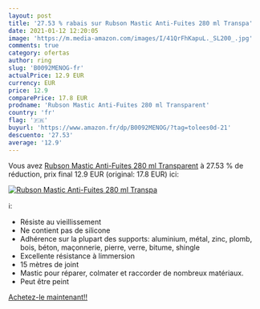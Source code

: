 ```yaml
---
layout: post
title: '27.53 % rabais sur Rubson Mastic Anti-Fuites 280 ml Transpa'
date: 2021-01-12 12:20:05
image: 'https://m.media-amazon.com/images/I/41QrFhKapuL._SL200_.jpg'
comments: true
category: ofertas
author: ring
slug: 'B0092MENOG-fr'
actualPrice: 12.9 EUR
currency: EUR
price: 12.9
comparePrice: 17.8 EUR
prodname: 'Rubson Mastic Anti-Fuites 280 ml Transparent'
country: 'fr'
flag: '🇫🇷'
buyurl: 'https://www.amazon.fr/dp/B0092MENOG/?tag=tolees0d-21'
descuento: '27.53'
average: '12.9'
---
```


Vous avez [Rubson Mastic Anti-Fuites 280 ml Transparent](https://www.amazon.fr/dp/B0092MENOG/?tag=tolees0d-21)  à  27.53 % de réduction, prix final  12.9 EUR (original: 17.8 EUR) ici:

[![Rubson Mastic Anti-Fuites 280 ml Transpa](https://m.media-amazon.com/images/I/41QrFhKapuL._SL200_.jpg)](https://www.amazon.fr/dp/B0092MENOG/?tag=tolees0d-21)

ℹ️:

- Résiste au vieillissement
- Ne contient pas de silicone
- Adhérence sur la plupart des supports: aluminium, métal, zinc, plomb, bois, béton, maçonnerie, pierre, verre, bitume, shingle
- Excellente résistance à limmersion
- 15 mètres de joint
- Mastic pour réparer, colmater et raccorder de nombreux matériaux.
- Peut être peint

[Achetez-le maintenant!!](https://www.amazon.fr/dp/B0092MENOG/?tag=tolees0d-21)

